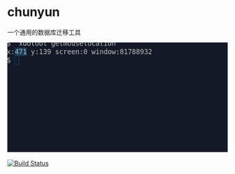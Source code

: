 # chunyun

一个通用的数据库迁移工具

![Alt text](screenrecorder.gif)


[![Build Status](https://travis-ci.org/erhuabushuo/chunyun.svg?branch=master)](https://travis-ci.org/erhuabushuo/chunyun)
